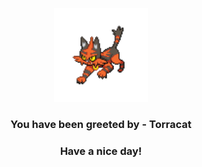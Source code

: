 <p align="center">
            <img src="https://raw.githubusercontent.com/PokeAPI/sprites/master/sprites/pokemon/726.png" width="150" height="150">
          </p>
          <h3 align="center">You have been greeted by - <b>Torracat</b></h3>
          <h3 align="center">Have a nice day!</h3>
        
